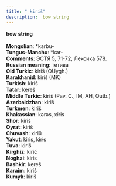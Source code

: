 ```yaml
---
title: " kiriš"
description:  bow string
---
```

<strong> bow string</strong><br><br>
<strong>Mongolian</strong>:  *karbu-<br>
<strong>Tungus-Manchu</strong>:  *kar-<br>
<strong>Comments</strong>:  ЭСТЯ 5, 71-72, Лексика 578.<br>
<strong>Russian meaning</strong>:  тетива<br>
<strong>Old Turkic</strong>:  kiriš (OUygh.)<br>
<strong>Karakhanid</strong>:  kiriš (MK)<br>
<strong>Turkish</strong>:  kiriš<br>
<strong>Tatar</strong>:  kereš<br>
<strong>Middle Turkic</strong>:  kiriš (Pav. C., IM, AH, Qutb.)<br>
<strong>Azerbaidzhan</strong>:  kiriš<br>
<strong>Turkmen</strong>:  kiriš<br>
<strong>Khakassian</strong>:  kǝrǝs, xɨrɨs<br>
<strong>Shor</strong>:  kiriš<br>
<strong>Oyrat</strong>:  kiriš<br>
<strong>Chuvash</strong>:  xirlü<br>
<strong>Yakut</strong>:  kiris, kɨrɨs<br>
<strong>Tuva</strong>:  kiriš<br>
<strong>Kirghiz</strong>:  kirič<br>
<strong>Noghai</strong>:  kiris<br>
<strong>Bashkir</strong>:  kereš<br>
<strong>Karaim</strong>:  kiriš<br>
<strong>Kumyk</strong>:  kiriš<br>


